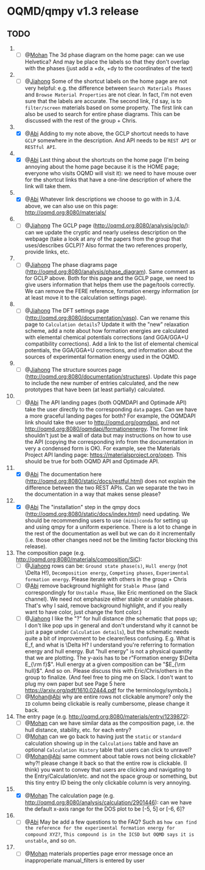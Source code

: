 OQMD/qmpy v1.3 release
======================

TODO
----

1. - [ ] @[Mohan](https://github.com/mohanliu) The 3d phase diagram on the home page: can we use Helvetica? And may be place
   the labels so that they don't overlap with the phases (just add a +dx, +dy to
   the coordinates of the text)
2. - [ ] @[Jiahong](https://github.com/WalterjhShen) Some of the shortcut labels on the home page are not very helpful: e.g. the
   difference between ``Search Materials Phases`` and ``Browse Material
   Properties`` are not clear.  In fact, I'm not even sure that the labels are
   accurate. The second link, I'd say, is to ``filter/screen`` materials based
   on some property. The first link can also be used to search for entire phase
   diagrams. This can be discussed with the rest of the group + Chris.
3. - [x] @[Abi](https://github.com/tachyontraveler) Adding to my note above, the GCLP shortcut needs to have ``GCLP`` somewhere
   in the description. And API needs to be ``REST API`` or ``RESTful API``.
4. - [x] @[Abi](https://github.com/tachyontraveler) Last thing about the shortcuts on the home page (I'm being annoying about the
   home page because it is the HOME page; everyone who visits OQMD will visit
   it): we need to have mouse over for the shortcut links that have a one-line
   description of where the link will take them.
5. - [x] @[Abi](https://github.com/tachyontraveler) Whatever link descriptions we choose to go with in 3./4. above, we can also
   use on this page: http://oqmd.org:8080/materials/
6. - [ ] @[Jiahong](https://github.com/WalterjhShen) The GCLP page (http://oqmd.org:8080/analysis/gclp/): can we update the
   cryptic and nearly useless description on the webpage (take a look at any of
   the papers from the group that uses/describes GCLP)? Also format the two
   references properly, provide links, etc.
7. - [ ] @[Jiahong](https://github.com/WalterjhShen) The phase diagrams page (http://oqmd.org:8080/analysis/phase_diagram). Same
   comment as for GCLP above. Both for this page and the GCLP page, we need to
   give users information that helps them use the page/tools correctly. We can
   remove the FERE reference, formation energy information (or at least move it
   to the calculation settings page).
8. - [ ] @[Jiahong](https://github.com/WalterjhShen) The DFT settings page (http://oqmd.org:8080/documentation/vasp). Can we
   rename this page to ``Calculation details``? Update it with the "new"
   relaxation scheme, add a note about how formation energies are calculated
   with elemental chemical potentials corrections (and GGA/GGA+U compatibility
   corrections). Add a link to the list of elemental chemical potentials, the
   GGA/GGA+U corrections, and information about the sources of experimental
   formation energy used in the OQMD.
9. - [ ] @[Jiahong](https://github.com/WalterjhShen) The structure sources page (http://oqmd.org:8080/documentation/structures).
   Update this page to include the new number of entries calculated, and the
   new prototypes that have been (at least partially) calculated.
10. - [ ] @[Abi](https://github.com/tachyontraveler) The API landing pages (both OQMDAPI and Optimade API) take the user directly
    to the corresponding ``data`` pages. Can we have a more graceful landing
    pages for both? For example, the OQMDAPI link should take the user to
    http://oqmd.org/oqmdapi, and not
    http://oqmd.org:8080/oqmdapi/formationenergy. The former link shouldn't just
    be a wall of data but may instructions on how to use the API (copying the
    corresponding info from the documentation in very a condensed form is OK).
    For example, see the Materials Project API landing page:
    https://materialsproject.org/open. This should be true for both OQMD API and
    Optimade API.
11. - [x] @[Abi](https://github.com/tachyontraveler) The documentation here (http://oqmd.org:8080/static/docs/restful.html) does
    not explain the difference between the two REST APIs. Can we separate the
    two in the documentation in a way that makes sense please?
12. - [x] @[Abi](https://github.com/tachyontraveler) The "installation" step in the qmpy docs
    (http://oqmd.org:8080/static/docs/index.html) need updating. We should be
    recommending users to use ``(mini)conda`` for setting up and using qmpy for
    a uniform experience. There is a lot to change in the rest of the
    documentation as well but we can do it incrementally (i.e. those other
    changes need not be the limiting factor blocking this release).
13. The composition page (e.g. http://oqmd.org:8080/materials/composition/SiC):
    - [ ] @[Jiahong](https://github.com/WalterjhShen) rows can be: ``Ground state phase(s)``, ``Hull energy`` (not \Delta H!),
      ``Decomposition energy``, ``Competing phases``, ``Experimental formation
      energy``. Please iterate with others in the group + Chris
    - [ ] @[Abi](https://github.com/tachyontraveler) remove background highlight for ``Stable Phase`` (and correspondingly for
      ``Unstable Phase``, like Eric mentioned on the Slack channel). We need not
      emphasize either stable or unstable phases. That's why I said, remove
      background highlight, and if you really want to have color, just change
      the font color.)
    - [ ] @[Jiahong](https://github.com/WalterjhShen) I like the "?" for hull distance (the schematic that pops up; I don't like
      pop ups in general and don't understand why it cannot be just a page under
      ``Calculation details``), but the schematic needs quite a bit of
      improvement to be clearer/less confusing. E.g. What is E_f, and what is
      \Delta H? I understand you're referring to formation energy and hull
      energy. But "hull energy" is not a physical quantity that we are plotting.
      The y-axis has to be r"Formation energy $\Delta E_{\rm f}$". Hull energy
      at a given composition can be "$E_{\rm hull}$". And so on. Please discuss
      this with Eric/Chris/others in the group to finalize. (And feel free to
      ping me on Slack. I don't want to plug my own paper but see Page 5 here
      https://arxiv.org/pdf/1610.02444.pdf for the terminology/symbols.)
    - [ ] @[Mohan](https://github.com/mohanliu)@[Abi](https://github.com/tachyontraveler) why are entire rows not clickable anymore? only the ``ID`` column being
      clickable is really cumbersome, please change it back.
14. The entry page (e.g. http://oqmd.org:8080/materials/entry/1239872):
    - [ ] @[Mohan](https://github.com/mohanliu) can we have similar data as the composition page, i.e. the hull distance,
      stability, etc. for each entry?
    - [ ] @[Mohan](https://github.com/mohanliu) can we go back to having just the ``static`` or ``standard`` calculation
      showing up in the ``Calculations`` table and have an optional
      ``Calculation History`` table that users can click to unravel?
    - [ ] @[Mohan](https://github.com/mohanliu)@[Abi](https://github.com/tachyontraveler) same comment about table rows not being clickable? why?! please change it
      back so that the entire row is clickable. (I think) you want to convey
      that users are clicking and navigating to the Entry/Calculation/etc. and
      not the space group or something, but this tiny entry ID being the only
      clickable column is very annoying.
15. - [x] @[Mohan](https://github.com/mohanliu) The calculation page (e.g.
    http://oqmd.org:8080/analysis/calculation/2901446): can we have the default
    x-axis range for the DOS plot to be [-5, 5] or [-6, 6]?
16. - [ ] @[Abi](https://github.com/tachyontraveler) May be add a few questions to the FAQ? Such as ``how can find the reference
    for the experimental formation energy for compound XYZ?``, ``This compound
    is in the ICSD but OQMD says it is unstable``, and so on.
17. - [ ] @[Mohan](https://github.com/mohanliu) materials properties page error message once an inapproperiate manual_filters is entered by user
